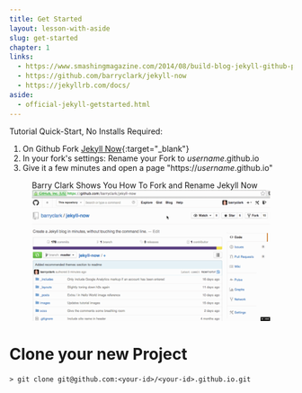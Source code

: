 ```yaml
---
title: Get Started
layout: lesson-with-aside
slug: get-started
chapter: 1
links:
  - https://www.smashingmagazine.com/2014/08/build-blog-jekyll-github-pages/
  - https://github.com/barryclark/jekyll-now
  - https://jekyllrb.com/docs/
aside:
  - official-jekyll-getstarted.html
---
```


Tutorial Quick-Start, No Installs Required:

1. On Github Fork [Jekyll Now](https://github.com/barryclark/jekyll-now){:target="_blank"}
2. In your fork's settings: Rename your Fork to _username_.github.io
3. Give it a few minutes and open a page "https://_username_.github.io"

<figure>
<figcaption class="site-description">
   Barry Clark Shows You How To Fork and Rename Jekyll Now
</figcaption>

<img src="/images/step1.gif" alt="how-to-fork-and-rename"/>

</figure>

# Clone your new Project

```
> git clone git@github.com:<your-id>/<your-id>.github.io.git
```
